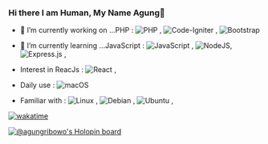 ### Hi there I am Human, My Name Agung👋

- 🔭 I’m currently working on ...PHP : 
![PHP](https://img.shields.io/badge/php-%23777BB4.svg?style=for-the-badge&logo=php&logoColor=white) , ![Code-Igniter](https://img.shields.io/badge/CodeIgniter-%23EF4223.svg?style=for-the-badge&logo=codeIgniter&logoColor=white) , ![Bootstrap](https://img.shields.io/badge/bootstrap-%238511FA.svg?style=for-the-badge&logo=bootstrap&logoColor=white)

- 🌱 I’m currently learning ...JavaScript : 
![JavaScript](https://img.shields.io/badge/javascript-%23323330.svg?style=for-the-badge&logo=javascript&logoColor=%23F7DF1E) , ![NodeJS](https://img.shields.io/badge/node.js-6DA55F?style=for-the-badge&logo=node.js&logoColor=white), ![Express.js](https://img.shields.io/badge/express.js-%23404d59.svg?style=for-the-badge&logo=express&logoColor=%2361DAFB) , 

- Interest in ReacJs : 
![React](https://img.shields.io/badge/react-%2320232a.svg?style=for-the-badge&logo=react&logoColor=%2361DAFB) , 

- Daily use : 
![macOS](https://img.shields.io/badge/mac%20os-000000?style=for-the-badge&logo=macos&logoColor=F0F0F0)

- Familiar with : 
![Linux](https://img.shields.io/badge/Linux-FCC624?style=for-the-badge&logo=linux&logoColor=black) , ![Debian](https://img.shields.io/badge/Debian-D70A53?style=for-the-badge&logo=debian&logoColor=white) , ![Ubuntu](https://img.shields.io/badge/Ubuntu-E95420?style=for-the-badge&logo=ubuntu&logoColor=white) , 

[![wakatime](https://wakatime.com/badge/user/4166687a-3331-49e3-91e8-8f4f3c7e77b3.svg)](https://wakatime.com/@4166687a-3331-49e3-91e8-8f4f3c7e77b3)

[![@agungribowo's Holopin board](https://holopin.me/agungribowo)](https://holopin.io/@agungribowo)

<!-- **agungribowo/agungribowo** is a ✨ _special_ ✨ repository because its `README.md` (this file) appears on your GitHub profile.

Here are some ideas to get you started:

- 🔭 I’m currently working on ...PHP
- 🌱 I’m currently learning ...JavaScript
- 👯 I’m looking to collaborate on ...JavaScript
- 🤔 I’m looking for help with ...
- 💬 Ask me about ...
- 📫 How to reach me: ...
- 😄 Pronouns: ...
- ⚡ Fun fact: ...
-->
